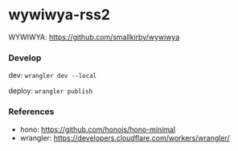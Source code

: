 wywiwya-rss2
============

WYWIWYA: https://github.com/smallkirby/wywiwya

### Develop

dev: `wrangler dev --local`

deploy: `wrangler publish`


### References
* hono: https://github.com/honojs/hono-minimal
* wrangler: https://developers.cloudflare.com/workers/wrangler/
